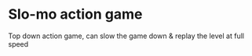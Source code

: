 # Slo-mo action game

Top down action game, can slow the game down & replay the level at full speed

